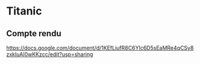 # Titanic

## Compte rendu

https://docs.google.com/document/d/1KEfLiufR8C6YIc6D5sEaMRe4qCSy8zxkIuAl0wKKzcc/edit?usp=sharing
